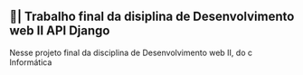 ## 📑| Trabalho final da disiplina de Desenvolvimento web II API Django

  Nesse projeto final da disciplina de Desenvolvimento web II, do c Informática 
